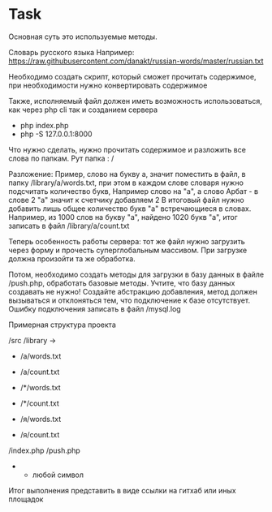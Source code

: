 # Task
Основная суть это используемые методы.

Словарь русского языка
Например: https://raw.githubusercontent.com/danakt/russian-words/master/russian.txt

Необходимо создать скрипт, который сможет прочитать содержимое, при необходимости нужно конвертировать содержимое

Также, исполняемый файл должен иметь возможность использоваться, как через php cli так и созданием сервера
- php index.php
- php -S 127.0.0.1:8000 

Что нужно сделать, нужно прочитать содержимое и разложить все слова по папкам.
Рут папка : /

Разложение:
Пример, слово на букву а, значит поместить в файл, в папку /library/a/words.txt, при этом в каждом слове словаря
нужно подсчитать количество букв, Например слово на "а", а слово Арбат - в слове 2 "а" значит к счетчику добавляем 2
В итоговый файл нужно добавить лишь общее количество букв "а" встречающиеся в словах.
Например, из 1000 слов на букву "а", найдено 1020 букв "а", итог записать в файл /library/a/count.txt

Теперь особенность работы сервера: тот же файл нужно загрузить через форму и прочесть суперглобальным массивом.
При загрузке должна произойти та же обработка.

Потом, необходимо создать методы для загрузки в базу данных в файле /push.php, обработать базовые методы. Учтите, что базу данных создавать не нужно!
Создайте абстракцию добавления, метод должен вызываться и отклоняться тем, что подключение к базе отсутствует.
Ошибку подключения записать в файл /mysql.log

Примерная структура проекта

/src
/library ->
 - /a/words.txt
 - /a/count.txt

 - /*/words.txt
 - /*/count.txt

 - /я/words.txt
 - /я/count.txt

/index.php
/push.php

* - любой символ

Итог выполнения представить в виде ссылки на гитхаб или иных площадок